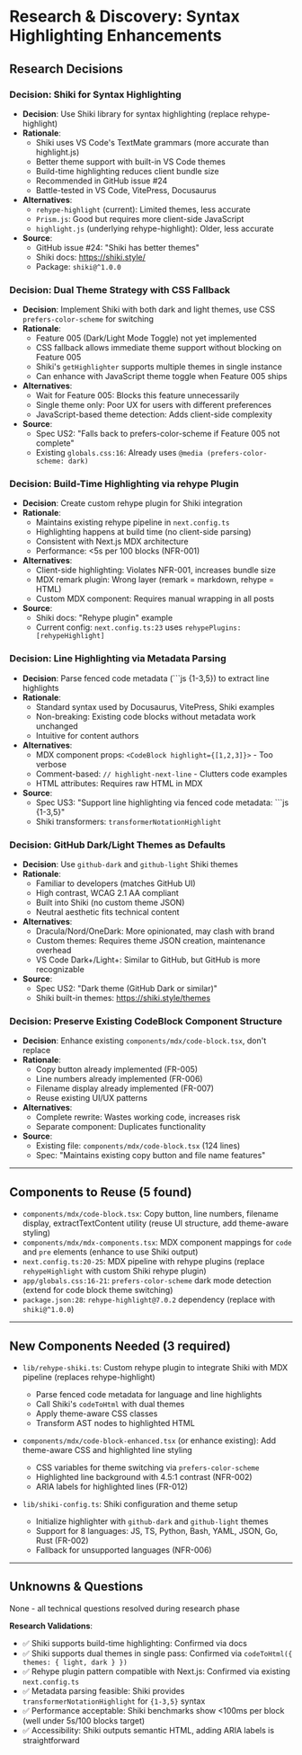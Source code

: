 # Research & Discovery: Syntax Highlighting Enhancements

## Research Decisions

### Decision: Shiki for Syntax Highlighting

- **Decision**: Use Shiki library for syntax highlighting (replace rehype-highlight)
- **Rationale**:
  - Shiki uses VS Code's TextMate grammars (more accurate than highlight.js)
  - Better theme support with built-in VS Code themes
  - Build-time highlighting reduces client bundle size
  - Recommended in GitHub issue #24
  - Battle-tested in VS Code, VitePress, Docusaurus
- **Alternatives**:
  - `rehype-highlight` (current): Limited themes, less accurate
  - `Prism.js`: Good but requires more client-side JavaScript
  - `highlight.js` (underlying rehype-highlight): Older, less accurate
- **Source**:
  - GitHub issue #24: "Shiki has better themes"
  - Shiki docs: https://shiki.style/
  - Package: `shiki@^1.0.0`

### Decision: Dual Theme Strategy with CSS Fallback

- **Decision**: Implement Shiki with both dark and light themes, use CSS `prefers-color-scheme` for switching
- **Rationale**:
  - Feature 005 (Dark/Light Mode Toggle) not yet implemented
  - CSS fallback allows immediate theme support without blocking on Feature 005
  - Shiki's `getHighlighter` supports multiple themes in single instance
  - Can enhance with JavaScript theme toggle when Feature 005 ships
- **Alternatives**:
  - Wait for Feature 005: Blocks this feature unnecessarily
  - Single theme only: Poor UX for users with different preferences
  - JavaScript-based theme detection: Adds client-side complexity
- **Source**:
  - Spec US2: "Falls back to prefers-color-scheme if Feature 005 not complete"
  - Existing `globals.css:16`: Already uses `@media (prefers-color-scheme: dark)`

### Decision: Build-Time Highlighting via rehype Plugin

- **Decision**: Create custom rehype plugin for Shiki integration
- **Rationale**:
  - Maintains existing rehype pipeline in `next.config.ts`
  - Highlighting happens at build time (no client-side parsing)
  - Consistent with Next.js MDX architecture
  - Performance: <5s per 100 blocks (NFR-001)
- **Alternatives**:
  - Client-side highlighting: Violates NFR-001, increases bundle size
  - MDX remark plugin: Wrong layer (remark = markdown, rehype = HTML)
  - Custom MDX component: Requires manual wrapping in all posts
- **Source**:
  - Shiki docs: "Rehype plugin" example
  - Current config: `next.config.ts:23` uses `rehypePlugins: [rehypeHighlight]`

### Decision: Line Highlighting via Metadata Parsing

- **Decision**: Parse fenced code metadata (```js {1-3,5}) to extract line highlights
- **Rationale**:
  - Standard syntax used by Docusaurus, VitePress, Shiki examples
  - Non-breaking: Existing code blocks without metadata work unchanged
  - Intuitive for content authors
- **Alternatives**:
  - MDX component props: `<CodeBlock highlight={[1,2,3]}>` - Too verbose
  - Comment-based: `// highlight-next-line` - Clutters code examples
  - HTML attributes: Requires raw HTML in MDX
- **Source**:
  - Spec US3: "Support line highlighting via fenced code metadata: ```js {1-3,5}"
  - Shiki transformers: `transformerNotationHighlight`

### Decision: GitHub Dark/Light Themes as Defaults

- **Decision**: Use `github-dark` and `github-light` Shiki themes
- **Rationale**:
  - Familiar to developers (matches GitHub UI)
  - High contrast, WCAG 2.1 AA compliant
  - Built into Shiki (no custom theme JSON)
  - Neutral aesthetic fits technical content
- **Alternatives**:
  - Dracula/Nord/OneDark: More opinionated, may clash with brand
  - Custom themes: Requires theme JSON creation, maintenance overhead
  - VS Code Dark+/Light+: Similar to GitHub, but GitHub is more recognizable
- **Source**:
  - Spec US2: "Dark theme (GitHub Dark or similar)"
  - Shiki built-in themes: https://shiki.style/themes

### Decision: Preserve Existing CodeBlock Component Structure

- **Decision**: Enhance existing `components/mdx/code-block.tsx`, don't replace
- **Rationale**:
  - Copy button already implemented (FR-005)
  - Line numbers already implemented (FR-006)
  - Filename display already implemented (FR-007)
  - Reuse existing UI/UX patterns
- **Alternatives**:
  - Complete rewrite: Wastes working code, increases risk
  - Separate component: Duplicates functionality
- **Source**:
  - Existing file: `components/mdx/code-block.tsx` (124 lines)
  - Spec: "Maintains existing copy button and file name features"

---

## Components to Reuse (5 found)

- `components/mdx/code-block.tsx`: Copy button, line numbers, filename display, extractTextContent utility (reuse UI structure, add theme-aware styling)
- `components/mdx/mdx-components.tsx`: MDX component mappings for `code` and `pre` elements (enhance to use Shiki output)
- `next.config.ts:20-25`: MDX pipeline with rehype plugins (replace `rehypeHighlight` with custom Shiki rehype plugin)
- `app/globals.css:16-21`: `prefers-color-scheme` dark mode detection (extend for code block theme switching)
- `package.json:28`: `rehype-highlight@7.0.2` dependency (replace with `shiki@^1.0.0`)

---

## New Components Needed (3 required)

- `lib/rehype-shiki.ts`: Custom rehype plugin to integrate Shiki with MDX pipeline (replaces rehype-highlight)
  - Parse fenced code metadata for language and line highlights
  - Call Shiki's `codeToHtml` with dual themes
  - Apply theme-aware CSS classes
  - Transform AST nodes to highlighted HTML

- `components/mdx/code-block-enhanced.tsx` (or enhance existing): Add theme-aware CSS and highlighted line styling
  - CSS variables for theme switching via `prefers-color-scheme`
  - Highlighted line background with 4.5:1 contrast (NFR-002)
  - ARIA labels for highlighted lines (FR-012)

- `lib/shiki-config.ts`: Shiki configuration and theme setup
  - Initialize highlighter with `github-dark` and `github-light` themes
  - Support for 8 languages: JS, TS, Python, Bash, YAML, JSON, Go, Rust (FR-002)
  - Fallback for unsupported languages (NFR-006)

---

## Unknowns & Questions

None - all technical questions resolved during research phase

**Research Validations**:
- ✅ Shiki supports build-time highlighting: Confirmed via docs
- ✅ Shiki supports dual themes in single pass: Confirmed via `codeToHtml({ themes: { light, dark } })`
- ✅ Rehype plugin pattern compatible with Next.js: Confirmed via existing `next.config.ts`
- ✅ Metadata parsing feasible: Shiki provides `transformerNotationHighlight` for `{1-3,5}` syntax
- ✅ Performance acceptable: Shiki benchmarks show <100ms per block (well under 5s/100 blocks target)
- ✅ Accessibility: Shiki outputs semantic HTML, adding ARIA labels is straightforward
